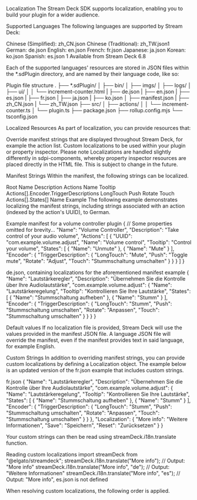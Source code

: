 Localization
The Stream Deck SDK supports localization, enabling you to build your plugin for a wider audience.

Supported Languages
The following languages are supported by Stream Deck:

Chinese (Simplified): zh_CN.json
Chinese (Traditional): zh_TW.json1
German: de.json
English: en.json
French: fr.json
Japanese: ja.json
Korean: ko.json
Spanish: es.json
1 Available from Stream Deck 6.8

Each of the supported languages' resources are stored in JSON files within the *.sdPlugin directory, and are named by their language code, like so:

Plugin file structure
.
├── *.sdPlugin/
│   ├── bin/
│   ├── imgs/
│   ├── logs/
│   ├── ui/
│   │   └── increment-counter.html
|   ├── de.json
|   ├── en.json
|   ├── es.json
|   ├── fr.json
|   ├── ja.json
|   ├── ko.json
│   ├── manifest.json
|   ├── zh_CN.json
|   └── zh_TW.json
├── src/
│   ├── actions/
│   │   └── increment-counter.ts
│   └── plugin.ts
├── package.json
├── rollup.config.mjs
└── tsconfig.json

Localized Resources
As part of localization, you can provide resources that:

Override manifest strings that are displayed throughout Stream Deck, for example the action list.
Custom localizations to be used within your plugin or property inspector.
Please note
Localizations are handled slightly differently in sdpi-components, whereby property inspector resources are placed directly in the HTML file. This is subject to change in the future.

Manifest Strings
Within the manifest, the following strings can be localized.

Root
Name
Description
Actions
Name
Tooltip
Actions[].Encoder.TriggerDescriptions
LongTouch
Push
Rotate
Touch
Actions[].States[]
Name
Example
The following example demonstrates localizing the manifest strings, including strings associated with an action (indexed by the action's UUID), to German.

Example manifest for a volume controller plugin
{
    // Some properties omitted for brevity...
    "Name": "Volume Controller",
    "Description": "Take control of your audio volume",
    "Actions": [
        {
            "UUID": "com.example.volume.adjust",
            "Name": "Volume control",
            "Tooltip": "Control your volume",
            "States": [
                {
                    "Name": "Unmute"
                },
                {
                    "Name": "Mute"
                }
            ],
            "Encoder": {
                "TriggerDescription": {
                    "LongTouch": "Mute",
                    "Push": "Toggle mute",
                    "Rotate": "Adjust",
                    "Touch": "Stummschaltung umschalten"
                }
            }
        }
    ]
}

de.json, containing localizations for the aforementioned manifest example
{
    "Name": "Lautstärkeregler",
    "Description": "Übernehmen Sie die Kontrolle über Ihre Audiolautstärke",
    "com.example.volume.adjust": {
        "Name": "Lautstärkeregelung",
        "Tooltip": "Kontrollieren Sie Ihre Lautstärke",
        "States": [
            {
                "Name": "Stummschaltung aufheben"
            },
            {
                "Name": "Stumm"
            }
        ],
        "Encoder": {
            "TriggerDescription": {
                "LongTouch": "Stumm",
                "Push": "Stummschaltung umschalten",
                "Rotate": "Anpassen",
                "Touch": "Stummschaltung umschalten"
            }
        }
    }
}

Default values
If no localization file is provided, Stream Deck will use the values provided in the manifest JSON file. A language JSON file will override the manifest, even if the manifest provides text in said language, for example English.

Custom Strings
In addition to overriding manifest strings, you can provide custom localizations by defining a Localization object. The example below is an updated version of the fr.json example that includes custom strings.

fr.json
{
    "Name": "Lautstärkeregler",
    "Description": "Übernehmen Sie die Kontrolle über Ihre Audiolautstärke",
    "com.example.volume.adjust": {
        "Name": "Lautstärkeregelung",
        "Tooltip": "Kontrollieren Sie Ihre Lautstärke",
        "States": [
            {
                "Name": "Stummschaltung aufheben"
            },
            {
                "Name": "Stumm"
            }
        ],
        "Encoder": {
            "TriggerDescription": {
                "LongTouch": "Stumm",
                "Push": "Stummschaltung umschalten",
                "Rotate": "Anpassen",
                "Touch": "Stummschaltung umschalten"
            }
        }
    },
    "Localization": {
        "More info": "Weitere Informationen",
        "Save": "Speichern",
        "Reset": "Zurücksetzen"
    }
}

Your custom strings can then be read using streamDeck.i18n.translate function.

Reading custom localizations
import streamDeck from "@elgato/streamdeck";
streamDeck.i18n.translate("More info");
// Output: "More info"
streamDeck.i18n.translate("More info", "de");
// Output: "Weitere Informationen"
streamDeck.i18n.translate("More info", "es");
// Output: "More info", es.json is not defined

When resolving custom localizations, the following order is applied.